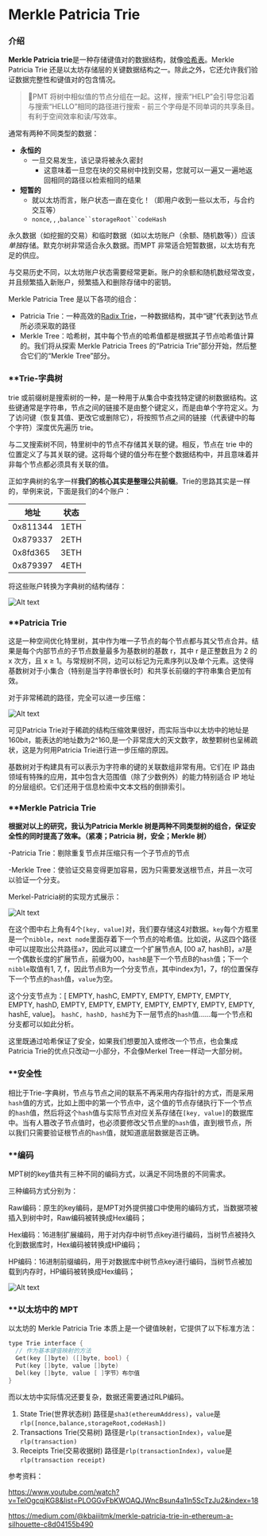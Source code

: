#  Merkle Patricia Trie

### 介绍

**Merkle Patricia trie**是一种存储键值对的数据结构，就像[哈希表](https://en.wikipedia.org/wiki/Hash_table)。Merkle Patricia Trie 还是以太坊存储层的关键数据结构之一。除此之外，它还允许我们验证数据完整性和键值对的包含情况。

> 📘PMT 将树中相似值的节点分组在一起。这样，搜索“HELP”会引导您沿着与搜索“HELLO”相同的路径进行搜索 - 前三个字母是不同单词的共享条目。有利于空间效率和读/写效率。

通常有两种不同类型的数据：

- **永恒的**
  - 一旦交易发生，该记录将被永久密封
    - 这意味着一旦您在块的交易树中找到交易，您就可以一遍又一遍地返回相同的路径以检索相同的结果
- **短暂的**
  - 就以太坊而言，账户状态一直在变化！（即用户收到一些以太币，与合约交互等）
  - `nonce`, , ,`balance``storageRoot``codeHash`

永久数据（如挖掘的交易）和临时数据（如以太坊账户（余额、随机数等））应该*单独*存储。默克尔树非常适合永久数据。而MPT 非常适合短暂数据，以太坊有充足的供应。

与交易历史不同，以太坊账户状态需要经常更新。账户的余额和随机数经常改变，并且频繁插入新账户，频繁插入和删除存储中的密钥。

Merkle Patricia Tree 是以下各项的组合：

- Patricia Trie：一种高效的[Radix Trie](https://en.wikipedia.org/wiki/Radix_tree)，一种数据结构，其中“键”代表到达节点所必须采取的路径
- Merkle Tree：哈希树，其中每个节点的哈希值都是根据其子节点哈希值计算的。我们将从探索 Merkle Patricia Trees 的“Patricia Trie”部分开始，然后整合它们的“Merkle Tree”部分。

### **Trie-字典树

trie 或前缀树是搜索树的一种，是一种用于从集合中查找特定键的树数据结构。这些键通常是字符串，节点之间的链接不是由整个键定义，而是由单个字符定义。为了访问键（恢复其值、更改它或删除它），将按照节点之间的链接（代表键中的每个字符）深度优先遍历 trie。

与二叉搜索树不同，特里树中的节点不存储其关联的键。相反，节点在 trie 中的位置定义了与其关联的键。这将每个键的值分布在整个数据结构中，并且意味着并非每个节点都必须具有关联的值。

正如字典树的名字一样**我们的核心其实是整理公共前缀**。Trie的思路其实是一样的，举例来说，下面是我们的4个账户：

| 地址     | 状态 |
| -------- | ---- |
| 0x811344 | 1ETH |
| 0x879337 | 2ETH |
| 0x8fd365 | 3ETH |
| 0x879397 | 4ETH |

将这些账户转换为字典树的结构储存：

![Alt text](https://github.com/happyhippo111/No.61-/blob/main/project_22/P1.png)

### **Patricia Trie

这是一种空间优化特里树，其中作为唯一子节点的每个节点都与其父节点合并。结果是每个内部节点的子节点数量最多为基数树的基数 r，其中 r 是正整数且为 2 的 x 次方，且 x ≥ 1。与常规树不同，边可以标记为元素序列以及单个元素。这使得基数树对于小集合（特别是当字符串很长时）和共享长前缀的字符串集合更加有效。

对于非常稀疏的路径，完全可以进一步压缩：

![Alt text](https://github.com/happyhippo111/No.61-/blob/main/project_22/P2.png)

可见Patricia Trie对于稀疏的结构压缩效果很好，而实际当中以太坊中的地址是160bit，能表达的地址数为2^160,是一个非常庞大的天文数字，故整颗树也呈稀疏状，这是为何用Patricia Trie进行进一步压缩的原因。

基数树对于构建具有可以表示为字符串的键的关联数组非常有用。它们在 IP 路由领域有特殊的应用，其中包含大范围值（除了少数例外）的能力特别适合 IP 地址的分层组织。它们还用于信息检索中文本文档的倒排索引。

###  **Merkle Patricia Trie

**根据对以上的研究，我认为Patricia Merkle 树是两种不同类型树的组合，保证安全性的同时提高了效率。（紧凑；Patricia 树，安全；Merkle 树）**

-Patricia Trie：剔除重复节点并压缩只有一个子节点的节点

-Merkle Tree：使验证交易变得更加容易，因为只需要发送根节点，并且一次可以验证一个分支。

Merkel-Patricia树的实现方式展示：

![Alt text](https://github.com/happyhippo111/No.61-/blob/main/project_22/P3.png)

在这个图中右上角有4个`[key, value]`对，我们要存储这4对数据。`key`每个方框里是一个`nibble`，`next node`里面存着下一个节点的哈希值。比如说，从这四个路径中可以提取出公共路径`a7`，因此可以建立一个扩展节点A, [00 a7, hashB]，`a7`是一个偶数长度的扩展节点，前缀为00，`hashB`是下一个节点B的`hash`值；下一个`nibble`取值有1, 7, f，因此节点B为一个分支节点，其中index为1，7，f的位置保存下一个节点的`hash`值，`value`为空。

这个分支节点为：[ EMPTY, hashC, EMPTY, EMPTY, EMPTY, EMPTY, EMPTY, hashD, EMPTY, EMPTY, EMPTY, EMPTY, EMPTY, EMPTY, EMPTY, hashE, value]。
`hashC, hashD, hashE`为下一层节点的`hash`值……每一个节点和分支都可以如此分析。

这里既通过哈希保证了安全，如果我们想要加入或修改一个节点，也会集成Patricia Trie的优点只改动一小部分，不会像Merkel Tree一样动一大部分树。

### **安全性

相比于Trie-字典树，节点与节点之间的联系不再采用内存指针的方式，而是采用`hash`值的方式，比如上图中的第一个节点中，这个值的节点存储执行下一个节点的`hash`值，然后将这个`hash`值与实际节点对应关系存储在`[key, value]`的数据库中。当有人篡改子节点值时，也必须要修改父节点里的`hash`值，直到根节点，所以我们只需要验证根节点的`hash`值，就知道底层数据是否正确。

### **编码

MPT树的key值共有三种不同的编码方式，以满足不同场景的不同需求。

三种编码方式分别为：

Raw编码：原生的key编码，是MPT对外提供接口中使用的编码方式，当数据项被插入到树中时，Raw编码被转换成Hex编码；

 Hex编码：16进制扩展编码，用于对内存中树节点key进行编码，当树节点被持久化到数据库时，Hex编码被转换成HP编码；

 HP编码：16进制前缀编码，用于对数据库中树节点key进行编码，当树节点被加载到内存时，HP编码被转换成Hex编码；

![Alt text](https://github.com/happyhippo111/No.61-/blob/main/project_22/P4.png)

### **以太坊中的 MPT

以太坊的 Merkle Patricia Trie 本质上是一个键值映射，它提供了以下标准方法：

```c
type Trie interface { 
  // 作为基本键值映射的方法
  Get(key []byte) ([]byte, bool) { 
  Put(key []byte, value []byte) 
  Del(key []byte, value [ ]字节）布尔值
}
```

而以太坊中实际情况还要复杂，数据还需要通过RLP编码。

1. State Trie(世界状态树)
   路径是`sha3(ethereumAddress)`，`value`是`rlp([nonce,balance,storageRoot,codeHash])`
2. Transactions Trie(交易树)
   路径是`rlp(transactionIndex)`，`value`是`rlp(transaction)`
3. Receipts Trie(交易收据树)
   路径是`rlp(transactionIndex)`，`value`是`rlp(transaction receipt)`





参考资料：

https://www.youtube.com/watch?v=TelOgcqjKG8&list=PLOGGvFbKWOAQJWncBsun4a1ln5ScTzJu2&index=18

https://medium.com/@kbaiiitmk/merkle-patricia-trie-in-ethereum-a-silhouette-c8d04155b490
